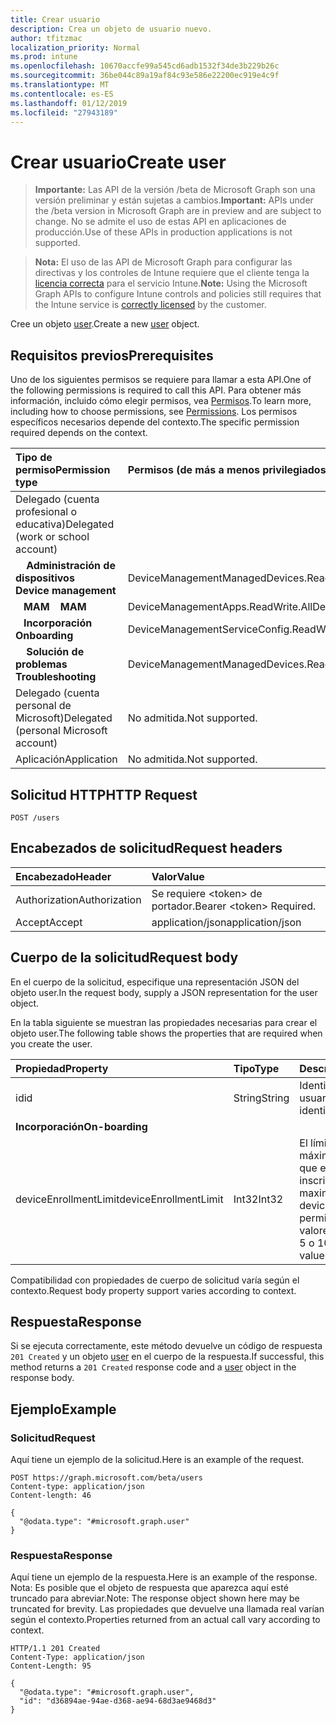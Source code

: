 ```yaml
---
title: Crear usuario
description: Crea un objeto de usuario nuevo.
author: tfitzmac
localization_priority: Normal
ms.prod: intune
ms.openlocfilehash: 10670accfe99a545cd6adb1532f34de3b229b26c
ms.sourcegitcommit: 36be044c89a19af84c93e586e22200ec919e4c9f
ms.translationtype: MT
ms.contentlocale: es-ES
ms.lasthandoff: 01/12/2019
ms.locfileid: "27943189"
---
```

# <a name="create-user"></a><span data-ttu-id="71df2-103">Crear usuario</span><span class="sxs-lookup"><span data-stu-id="71df2-103">Create user</span></span>

> <span data-ttu-id="71df2-104">**Importante:** Las API de la versión /beta de Microsoft Graph son una versión preliminar y están sujetas a cambios.</span><span class="sxs-lookup"><span data-stu-id="71df2-104">**Important:** APIs under the /beta version in Microsoft Graph are in preview and are subject to change.</span></span> <span data-ttu-id="71df2-105">No se admite el uso de estas API en aplicaciones de producción.</span><span class="sxs-lookup"><span data-stu-id="71df2-105">Use of these APIs in production applications is not supported.</span></span>

> <span data-ttu-id="71df2-106">**Nota:** El uso de las API de Microsoft Graph para configurar las directivas y los controles de Intune requiere que el cliente tenga la [licencia correcta](https://go.microsoft.com/fwlink/?linkid=839381) para el servicio Intune.</span><span class="sxs-lookup"><span data-stu-id="71df2-106">**Note:** Using the Microsoft Graph APIs to configure Intune controls and policies still requires that the Intune service is [correctly licensed](https://go.microsoft.com/fwlink/?linkid=839381) by the customer.</span></span>

<span data-ttu-id="71df2-107">Cree un objeto [user](../resources/intune-shared-user.md).</span><span class="sxs-lookup"><span data-stu-id="71df2-107">Create a new [user](../resources/intune-shared-user.md) object.</span></span>

## <a name="prerequisites"></a><span data-ttu-id="71df2-108">Requisitos previos</span><span class="sxs-lookup"><span data-stu-id="71df2-108">Prerequisites</span></span>

<span data-ttu-id="71df2-109">Uno de los siguientes permisos se requiere para llamar a esta API.</span><span class="sxs-lookup"><span data-stu-id="71df2-109">One of the following permissions is required to call this API.</span></span> <span data-ttu-id="71df2-110">Para obtener más información, incluido cómo elegir permisos, vea [Permisos](/graph/permissions-reference).</span><span class="sxs-lookup"><span data-stu-id="71df2-110">To learn more, including how to choose permissions, see [Permissions](/graph/permissions-reference).</span></span>  <span data-ttu-id="71df2-111">Los permisos específicos necesarios depende del contexto.</span><span class="sxs-lookup"><span data-stu-id="71df2-111">The specific permission required depends on the context.</span></span>

|<span data-ttu-id="71df2-112">Tipo de permiso</span><span class="sxs-lookup"><span data-stu-id="71df2-112">Permission type</span></span>|<span data-ttu-id="71df2-113">Permisos (de más a menos privilegiados)</span><span class="sxs-lookup"><span data-stu-id="71df2-113">Permissions (from most to least privileged)</span></span>|
|:---|:---|
|<span data-ttu-id="71df2-114">Delegado (cuenta profesional o educativa)</span><span class="sxs-lookup"><span data-stu-id="71df2-114">Delegated (work or school account)</span></span>||
| <span data-ttu-id="71df2-115">&nbsp; &nbsp; **Administración de dispositivos**</span><span class="sxs-lookup"><span data-stu-id="71df2-115">&nbsp; &nbsp; **Device management**</span></span> | <span data-ttu-id="71df2-116">DeviceManagementManagedDevices.ReadWrite.All</span><span class="sxs-lookup"><span data-stu-id="71df2-116">DeviceManagementManagedDevices.ReadWrite.All</span></span>|
| <span data-ttu-id="71df2-117">&nbsp;&nbsp; **MAM**</span><span class="sxs-lookup"><span data-stu-id="71df2-117">&nbsp; &nbsp; **MAM**</span></span> | <span data-ttu-id="71df2-118">DeviceManagementApps.ReadWrite.All</span><span class="sxs-lookup"><span data-stu-id="71df2-118">DeviceManagementApps.ReadWrite.All</span></span>|
| <span data-ttu-id="71df2-119">&nbsp;&nbsp; **Incorporación**</span><span class="sxs-lookup"><span data-stu-id="71df2-119">&nbsp; &nbsp; **Onboarding**</span></span> | <span data-ttu-id="71df2-120">DeviceManagementServiceConfig.ReadWrite.All</span><span class="sxs-lookup"><span data-stu-id="71df2-120">DeviceManagementServiceConfig.ReadWrite.All</span></span>|
| <span data-ttu-id="71df2-121">&nbsp; &nbsp; **Solución de problemas**</span><span class="sxs-lookup"><span data-stu-id="71df2-121">&nbsp; &nbsp; **Troubleshooting**</span></span> | <span data-ttu-id="71df2-122">DeviceManagementManagedDevices.ReadWrite.All</span><span class="sxs-lookup"><span data-stu-id="71df2-122">DeviceManagementManagedDevices.ReadWrite.All</span></span>|
|<span data-ttu-id="71df2-123">Delegado (cuenta personal de Microsoft)</span><span class="sxs-lookup"><span data-stu-id="71df2-123">Delegated (personal Microsoft account)</span></span>|<span data-ttu-id="71df2-124">No admitida.</span><span class="sxs-lookup"><span data-stu-id="71df2-124">Not supported.</span></span>|
|<span data-ttu-id="71df2-125">Aplicación</span><span class="sxs-lookup"><span data-stu-id="71df2-125">Application</span></span>|<span data-ttu-id="71df2-126">No admitida.</span><span class="sxs-lookup"><span data-stu-id="71df2-126">Not supported.</span></span>|

## <a name="http-request"></a><span data-ttu-id="71df2-127">Solicitud HTTP</span><span class="sxs-lookup"><span data-stu-id="71df2-127">HTTP Request</span></span>

<!-- {
  "blockType": "ignored"
}
-->
``` http
POST /users
```

## <a name="request-headers"></a><span data-ttu-id="71df2-128">Encabezados de solicitud</span><span class="sxs-lookup"><span data-stu-id="71df2-128">Request headers</span></span>

|<span data-ttu-id="71df2-129">Encabezado</span><span class="sxs-lookup"><span data-stu-id="71df2-129">Header</span></span>|<span data-ttu-id="71df2-130">Valor</span><span class="sxs-lookup"><span data-stu-id="71df2-130">Value</span></span>|
|:---|:---|
|<span data-ttu-id="71df2-131">Authorization</span><span class="sxs-lookup"><span data-stu-id="71df2-131">Authorization</span></span>|<span data-ttu-id="71df2-132">Se requiere &lt;token&gt; de portador.</span><span class="sxs-lookup"><span data-stu-id="71df2-132">Bearer &lt;token&gt; Required.</span></span>|
|<span data-ttu-id="71df2-133">Accept</span><span class="sxs-lookup"><span data-stu-id="71df2-133">Accept</span></span>|<span data-ttu-id="71df2-134">application/json</span><span class="sxs-lookup"><span data-stu-id="71df2-134">application/json</span></span>|

## <a name="request-body"></a><span data-ttu-id="71df2-135">Cuerpo de la solicitud</span><span class="sxs-lookup"><span data-stu-id="71df2-135">Request body</span></span>

<span data-ttu-id="71df2-136">En el cuerpo de la solicitud, especifique una representación JSON del objeto user.</span><span class="sxs-lookup"><span data-stu-id="71df2-136">In the request body, supply a JSON representation for the user object.</span></span>

<span data-ttu-id="71df2-137">En la tabla siguiente se muestran las propiedades necesarias para crear el objeto user.</span><span class="sxs-lookup"><span data-stu-id="71df2-137">The following table shows the properties that are required when you create the user.</span></span>

|<span data-ttu-id="71df2-138">Propiedad</span><span class="sxs-lookup"><span data-stu-id="71df2-138">Property</span></span>|<span data-ttu-id="71df2-139">Tipo</span><span class="sxs-lookup"><span data-stu-id="71df2-139">Type</span></span>|<span data-ttu-id="71df2-140">Descripción</span><span class="sxs-lookup"><span data-stu-id="71df2-140">Description</span></span>|
|:---|:---|:---|
|<span data-ttu-id="71df2-141">id</span><span class="sxs-lookup"><span data-stu-id="71df2-141">id</span></span>|<span data-ttu-id="71df2-142">String</span><span class="sxs-lookup"><span data-stu-id="71df2-142">String</span></span>|<span data-ttu-id="71df2-143">Identificador único del usuario.</span><span class="sxs-lookup"><span data-stu-id="71df2-143">Unique identifier of the user.</span></span>|
|<span data-ttu-id="71df2-144">**Incorporación**</span><span class="sxs-lookup"><span data-stu-id="71df2-144">**On-boarding**</span></span>||
|<span data-ttu-id="71df2-145">deviceEnrollmentLimit</span><span class="sxs-lookup"><span data-stu-id="71df2-145">deviceEnrollmentLimit</span></span>|<span data-ttu-id="71df2-146">Int32</span><span class="sxs-lookup"><span data-stu-id="71df2-146">Int32</span></span>|<span data-ttu-id="71df2-147">El límite del número máximo de dispositivos que el usuario puede inscribir.</span><span class="sxs-lookup"><span data-stu-id="71df2-147">The limit on the maximum number of devices that the user is permitted to enroll.</span></span> <span data-ttu-id="71df2-148">Los valores permitidos son 5 o 1000.</span><span class="sxs-lookup"><span data-stu-id="71df2-148">Allowed values are 5 or 1000.</span></span>|

<span data-ttu-id="71df2-149">Compatibilidad con propiedades de cuerpo de solicitud varía según el contexto.</span><span class="sxs-lookup"><span data-stu-id="71df2-149">Request body property support varies according to context.</span></span>

## <a name="response"></a><span data-ttu-id="71df2-150">Respuesta</span><span class="sxs-lookup"><span data-stu-id="71df2-150">Response</span></span>

<span data-ttu-id="71df2-151">Si se ejecuta correctamente, este método devuelve un código de respuesta `201 Created` y un objeto [user](../resources/intune-shared-user.md) en el cuerpo de la respuesta.</span><span class="sxs-lookup"><span data-stu-id="71df2-151">If successful, this method returns a `201 Created` response code and a [user](../resources/intune-shared-user.md) object in the response body.</span></span>

## <a name="example"></a><span data-ttu-id="71df2-152">Ejemplo</span><span class="sxs-lookup"><span data-stu-id="71df2-152">Example</span></span>

### <a name="request"></a><span data-ttu-id="71df2-153">Solicitud</span><span class="sxs-lookup"><span data-stu-id="71df2-153">Request</span></span>

<span data-ttu-id="71df2-154">Aquí tiene un ejemplo de la solicitud.</span><span class="sxs-lookup"><span data-stu-id="71df2-154">Here is an example of the request.</span></span>

``` http
POST https://graph.microsoft.com/beta/users
Content-type: application/json
Content-length: 46

{
  "@odata.type": "#microsoft.graph.user"
}
```

### <a name="response"></a><span data-ttu-id="71df2-155">Respuesta</span><span class="sxs-lookup"><span data-stu-id="71df2-155">Response</span></span>

<span data-ttu-id="71df2-156">Aquí tiene un ejemplo de la respuesta.</span><span class="sxs-lookup"><span data-stu-id="71df2-156">Here is an example of the response.</span></span> <span data-ttu-id="71df2-157">Nota: Es posible que el objeto de respuesta que aparezca aquí esté truncado para abreviar.</span><span class="sxs-lookup"><span data-stu-id="71df2-157">Note: The response object shown here may be truncated for brevity.</span></span> <span data-ttu-id="71df2-158">Las propiedades que devuelve una llamada real varían según el contexto.</span><span class="sxs-lookup"><span data-stu-id="71df2-158">Properties returned from an actual call vary according to context.</span></span>

``` http
HTTP/1.1 201 Created
Content-Type: application/json
Content-Length: 95

{
  "@odata.type": "#microsoft.graph.user",
  "id": "d36894ae-94ae-d368-ae94-68d3ae9468d3"
}
```



